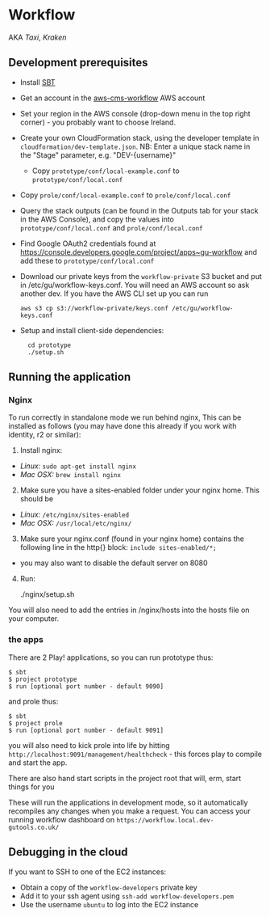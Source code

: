 Workflow
========

AKA *Taxi*, *Kraken*

Development prerequisites
-------------------------

  * Install [SBT](http://www.scala-sbt.org/)
  * Get an account in the [aws-cms-workflow](https://aws-cms-workflow.signin.aws.amazon.com/console) AWS account
  * Set your region in the AWS console (drop-down menu in the top right corner) - you probably want to choose Ireland.
  * Create your own CloudFormation stack, using the developer template in `cloudformation/dev-template.json`. NB: Enter
    a unique stack name in the "Stage" parameter, e.g. "DEV-{username}"
	* Copy `prototype/conf/local-example.conf` to `prototype/conf/local.conf`
  * Copy `prole/conf/local-example.conf` to `prole/conf/local.conf`
  * Query the stack outputs (can be found in the Outputs tab for your stack in the AWS Console), and copy the values
    into `prototype/conf/local.conf` and `prole/conf/local.conf`
  * Find Google OAuth2 credentials found at https://console.developers.google.com/project/apps~gu-workflow and add these to `prototype/conf/local.conf`
  * Download our private keys from the `workflow-private` S3 bucket and put in /etc/gu/workflow-keys.conf.
    You will need an AWS account so ask another dev.
    If you have the AWS CLI set up you can run
      ```
      aws s3 cp s3://workflow-private/keys.conf /etc/gu/workflow-keys.conf
      ```

  * Setup and install client-side dependencies:

    ```
      cd prototype
      ./setup.sh
    ```


Running the application
-----------------------

### Nginx

To run correctly in standalone mode we run behind nginx, This can be installed as follows (you may have done
this already if you work with identity, r2 or similar):

1. Install nginx:
  * *Linux:*   ```sudo apt-get install nginx```
  * *Mac OSX:* ```brew install nginx```

2. Make sure you have a sites-enabled folder under your nginx home. This should be
  * *Linux:* ```/etc/nginx/sites-enabled```
  * *Mac OSX:* ```/usr/local/etc/nginx/```

3. Make sure your nginx.conf (found in your nginx home) contains the following line in the http{} block:
`include sites-enabled/*;`
  * you may also want to disable the default server on 8080

4. Run:

    ./nginx/setup.sh


You will also need to add the entries in /nginx/hosts into the hosts file on your computer.

### the apps

There are 2 Play! applications, so you can run prototype thus:

    $ sbt
    $ project prototype
    $ run [optional port number - default 9090]

and prole thus:

    $ sbt
    $ project prole
    $ run [optional port number - default 9091]

you will also need to kick prole into life by hitting ```http://localhost:9091/management/healthcheck``` - this forces
play to compile and start the app.

There are also hand start scripts in the project root that will, erm, start things for you

These will run the applications in development mode, so it automatically recompiles any changes when you make a request.
You can access your running workflow dashboard on ```https://workflow.local.dev-gutools.co.uk/```

Debugging in the cloud
----------------------

If you want to SSH to one of the EC2 instances:

  * Obtain a copy of the `workflow-developers` private key
  * Add it to your ssh agent using `ssh-add workflow-developers.pem`
  * Use the username `ubuntu` to log into the EC2 instance
